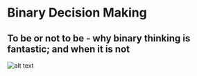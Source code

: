 Binary Decision Making
========================

To be or not to be - why binary thinking is fantastic; and when it is not
-------------------------------------------------------------------------

![alt text]( http://www.visualphotos.com/photo/2x2708740/blindfolded-woman-presenting-binary-numbers.jpg "Attached pic")
